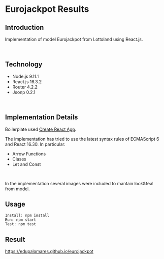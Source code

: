 # Eurojackpot Results

## Introduction

Implementation of model Eurojackpot from Lottoland using React.js.

<br>

## Technology

* Node.js 	9.11.1 
* React.js 	16.3.2
* Router	4.2.2
* Jsonp		0.2.1


<br>

## Implementation Details

Boilerplate used [Create React App](https://github.com/facebookincubator/create-react-app).

The implementation has tried to use the latest syntax rules of ECMAScript 6
and React 16.30. In particular:

* Arrow Functions
* Clases
* Let and Const

<br>

In the implementation several images were included to mantain look&feal from model.

	  
## Usage	  

```
Install: npm install
Run: npm start
Test: npm test
```

## Result

https://edupalomares.github.io/eurojackpot
